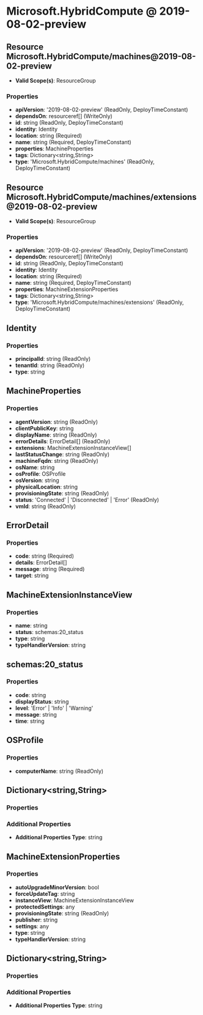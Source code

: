 # Microsoft.HybridCompute @ 2019-08-02-preview

## Resource Microsoft.HybridCompute/machines@2019-08-02-preview
* **Valid Scope(s)**: ResourceGroup
### Properties
* **apiVersion**: '2019-08-02-preview' (ReadOnly, DeployTimeConstant)
* **dependsOn**: resourceref[] (WriteOnly)
* **id**: string (ReadOnly, DeployTimeConstant)
* **identity**: Identity
* **location**: string (Required)
* **name**: string (Required, DeployTimeConstant)
* **properties**: MachineProperties
* **tags**: Dictionary<string,String>
* **type**: 'Microsoft.HybridCompute/machines' (ReadOnly, DeployTimeConstant)

## Resource Microsoft.HybridCompute/machines/extensions@2019-08-02-preview
* **Valid Scope(s)**: ResourceGroup
### Properties
* **apiVersion**: '2019-08-02-preview' (ReadOnly, DeployTimeConstant)
* **dependsOn**: resourceref[] (WriteOnly)
* **id**: string (ReadOnly, DeployTimeConstant)
* **identity**: Identity
* **location**: string (Required)
* **name**: string (Required, DeployTimeConstant)
* **properties**: MachineExtensionProperties
* **tags**: Dictionary<string,String>
* **type**: 'Microsoft.HybridCompute/machines/extensions' (ReadOnly, DeployTimeConstant)

## Identity
### Properties
* **principalId**: string (ReadOnly)
* **tenantId**: string (ReadOnly)
* **type**: string

## MachineProperties
### Properties
* **agentVersion**: string (ReadOnly)
* **clientPublicKey**: string
* **displayName**: string (ReadOnly)
* **errorDetails**: ErrorDetail[] (ReadOnly)
* **extensions**: MachineExtensionInstanceView[]
* **lastStatusChange**: string (ReadOnly)
* **machineFqdn**: string (ReadOnly)
* **osName**: string
* **osProfile**: OSProfile
* **osVersion**: string
* **physicalLocation**: string
* **provisioningState**: string (ReadOnly)
* **status**: 'Connected' | 'Disconnected' | 'Error' (ReadOnly)
* **vmId**: string (ReadOnly)

## ErrorDetail
### Properties
* **code**: string (Required)
* **details**: ErrorDetail[]
* **message**: string (Required)
* **target**: string

## MachineExtensionInstanceView
### Properties
* **name**: string
* **status**: schemas:20_status
* **type**: string
* **typeHandlerVersion**: string

## schemas:20_status
### Properties
* **code**: string
* **displayStatus**: string
* **level**: 'Error' | 'Info' | 'Warning'
* **message**: string
* **time**: string

## OSProfile
### Properties
* **computerName**: string (ReadOnly)

## Dictionary<string,String>
### Properties
### Additional Properties
* **Additional Properties Type**: string

## MachineExtensionProperties
### Properties
* **autoUpgradeMinorVersion**: bool
* **forceUpdateTag**: string
* **instanceView**: MachineExtensionInstanceView
* **protectedSettings**: any
* **provisioningState**: string (ReadOnly)
* **publisher**: string
* **settings**: any
* **type**: string
* **typeHandlerVersion**: string

## Dictionary<string,String>
### Properties
### Additional Properties
* **Additional Properties Type**: string

